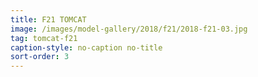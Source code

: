 ```yaml
---
title: F21 TOMCAT
image: /images/model-gallery/2018/f21/2018-f21-03.jpg
tag: tomcat-f21
caption-style: no-caption no-title
sort-order: 3
---
```

